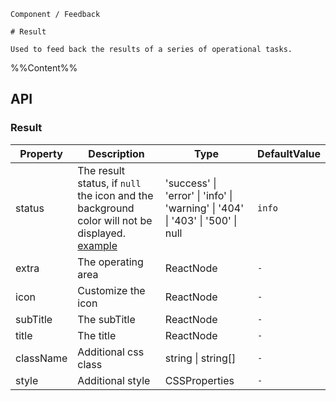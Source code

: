 `````
Component / Feedback

# Result

Used to feed back the results of a series of operational tasks.
`````

%%Content%%

## API

### Result

|Property|Description|Type|DefaultValue|
|---|---|---|---|
|status|The result status, if `null` the icon and the background color will not be displayed. [example](/react/en-US/components/result#custom-icon)|'success' \| 'error' \| 'info' \| 'warning' \| '404' \| '403' \| '500' \| null |`info`|
|extra|The operating area|ReactNode |`-`|
|icon|Customize the icon|ReactNode |`-`|
|subTitle|The subTitle|ReactNode |`-`|
|title|The title|ReactNode |`-`|
|className|Additional css class|string \| string[] |`-`|
|style|Additional style|CSSProperties |`-`|

